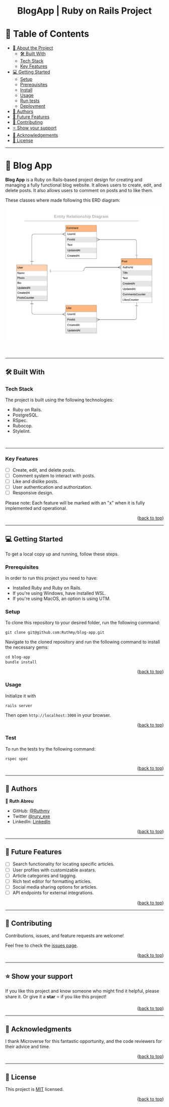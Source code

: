 <a id="readme-top"></a>

<div align="center">
  <h1><b>BlogApp | Ruby on Rails Project</b></h1>
</div>

<!-- TABLE OF CONTENTS -->

<summary><h1>📗 Table of Contents</h1></summary>
  <ul>
    <li><a href="#about-project">📖 About the Project</a>
      <ul>
        <li><a href="#built-with">🛠 Built With</a></li>
        <li><a href="#tech-stack">Tech Stack</a></li>
        <li><a href="#key-features">Key Features</a></li>
      </ul>
    </li>
    <!-- <li><a href="#live-demo">🚀 Live Demo</a></li> -->
    <li><a href="#getting-started">💻 Getting Started</a>
      <ul>
        <li><a href="#setup">Setup</a></li>
        <li><a href="#prerequisites">Prerequisites</a></li>
        <li><a href="#install">Install</a></li>
        <li><a href="#usage">Usage</a></li>
        <li><a href="#run-tests">Run tests</a></li>
        <li><a href="#deployment">Deployment</a></li>
      </ul>
    </li>
    <li><a href="#authors">👥 Authors</a></li>
    <li><a href="#future-features">🔭 Future Features</a></li>
    <li><a href="#contributing">🤝 Contributing</a></li>
    <li><a href="#support">⭐️ Show your support</a></li>
    <li><a href="#acknowledgements">🙏 Acknowledgements</a></li>
    <li><a href="#license">📝 License</a></li>
  </ul>

---

<!-- PROJECT DESCRIPTION -->

# 📖 Blog App <a id="about-project"></a>

**Blog App** is a Ruby on Rails-based project design for creating and managing a fully functional blog website. It allows users to create, edit, and delete posts. It also allows users to comment on posts and to like them.

These classes where made following this ERD diagram:
![image](./blog_app_erd.png) 

<br>

---

## 🛠 Built With <a id="built-with"></a>

### Tech Stack

The project is built using the following technologies:

* Ruby on Rails.
* PostgreSQL.
* RSpec.
* Rubocop.
* Stylelint.

<br>

---

<!-- Features -->

### Key Features

- [ ] Create, edit, and delete posts.
- [ ] Comment system to interact with posts.
- [ ] Like and dislike posts.
- [ ] User authentication and authorization.
- [ ] Responsive design.

Please note: Each feature will be marked with an "x" when it is fully implemented and operational.

<p align="right">(<a href="#readme-top">back to top</a>)</p>

<!--
---

## 🚀 Live Demo <a name="live-demo"></a>
<br>

- Unfortunately, there is no live demo available for this project at the moment.

<p align="right">(<a href="#readme-top">back to top</a>)</p>
-->

---

<!-- GETTING STARTED -->

## 💻 Getting Started <a id="getting-started"></a>

To get a local copy up and running, follow these steps.

### Prerequisites
In order to run this project you need to have:

- Installed Ruby and Ruby on Rails.
- If you're using Windows, have installed WSL.
- If you're using MacOS, an option is using UTM.

### Setup
To clone this repository to your desired folder, run the following command: <br>

```
git clone git@github.com:Ruthmy/blog-app.git
```

Navigate to the cloned repository and run the following command to install the necessary gems:
```
cd blog-app
bundle install
```

<p align="right">(<a href="#readme-top">back to top</a>)</p>

### Usage
Initialize it with
```
rails server
```
Then open `http://localhost:3000` in your browser.

<p align="right">(<a href="#readme-top">back to top</a>)</p>

### Test
To run the tests try the following command:
```
rspec spec
```

<p align="right">(<a href="#readme-top">back to top</a>)</p>

---

<!-- AUTHORS -->

## 👥 Authors <a id="authors"></a>

👤 **Ruth Abreu**

- GitHub: [@Ruthmy](https://github.com/Ruthmy)
- Twitter [@rury_exe](https://twitter.com/rury_exe)
- LinkedIn: [LinkedIn](https://linkedin.com/in/ruth-abreu)

<p align="right">(<a href="#readme-top">back to top</a>)</p>

---

<!-- FUTURE FEATURES -->

## 🔭 Future Features <a id="future-features"></a>

- [ ] Search functionality for locating specific articles.
- [ ] User profiles with customizable avatars.
- [ ] Article categories and tagging.
- [ ] Rich text editor for formatting articles.
- [ ] Social media sharing options for articles.
- [ ] API endpoints for external integrations.

<p align="right">(<a href="#readme-top">back to top</a>)</p>

---

<!-- CONTRIBUTING -->

## 🤝 Contributing <a id="contributing"></a>

Contributions, issues, and feature requests are welcome!

Feel free to check the [issues page](https://github.com/Ruthmy/blog-app/issues).

<p align="right">(<a href="#readme-top">back to top</a>)</p>

---

<!-- SUPPORT -->

## ⭐️ Show your support <a id="support"></a>

If you like this project and know someone who might find it helpful, please share it.
Or give it a **star** ⭐️ if you like this project!

<p align="right">(<a href="#readme-top">back to top</a>)</p>

---

<!-- ACKNOWLEDGEMENTS -->
## 🙏 Acknowledgments <a id="acknowledgements"></a>

I thank Microverse for this fantastic opportunity, and the code reviewers for their advice and time.

<p align="right">(<a href="#readme-top">back to top</a>)</p>

---

<!-- LICENSE -->

## 📝 License <a id="license"></a>

This project is [MIT](./LICENSE) licensed.

<p align="right">(<a href="#readme-top">back to top</a>)</p>
